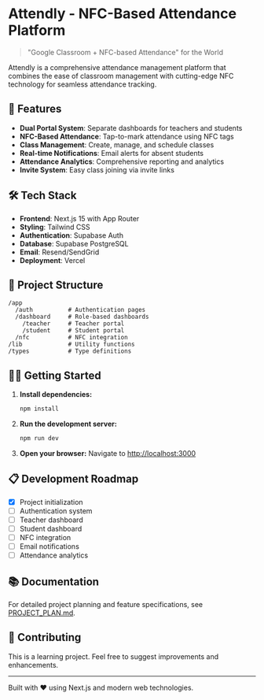 # Attendly - NFC-Based Attendance Platform

> "Google Classroom + NFC-based Attendance" for the World

Attendly is a comprehensive attendance management platform that combines the ease of classroom management with cutting-edge NFC technology for seamless attendance tracking.

## 🚀 Features

- **Dual Portal System**: Separate dashboards for teachers and students
- **NFC-Based Attendance**: Tap-to-mark attendance using NFC tags
- **Class Management**: Create, manage, and schedule classes
- **Real-time Notifications**: Email alerts for absent students
- **Attendance Analytics**: Comprehensive reporting and analytics
- **Invite System**: Easy class joining via invite links

## 🛠 Tech Stack

- **Frontend**: Next.js 15 with App Router
- **Styling**: Tailwind CSS
- **Authentication**: Supabase Auth
- **Database**: Supabase PostgreSQL
- **Email**: Resend/SendGrid
- **Deployment**: Vercel

## 📁 Project Structure

```
/app
  /auth          # Authentication pages
  /dashboard     # Role-based dashboards
    /teacher     # Teacher portal
    /student     # Student portal
  /nfc           # NFC integration
/lib             # Utility functions
/types           # Type definitions
```

## 🏃‍♂️ Getting Started

1. **Install dependencies:**
   ```bash
   npm install
   ```

2. **Run the development server:**
   ```bash
   npm run dev
   ```

3. **Open your browser:**
   Navigate to [http://localhost:3000](http://localhost:3000)

## 📋 Development Roadmap

- [x] Project initialization
- [ ] Authentication system
- [ ] Teacher dashboard
- [ ] Student dashboard
- [ ] NFC integration
- [ ] Email notifications
- [ ] Attendance analytics

## 📚 Documentation

For detailed project planning and feature specifications, see [PROJECT_PLAN.md](./PROJECT_PLAN.md).

## 🤝 Contributing

This is a learning project. Feel free to suggest improvements and enhancements.

---

Built with ❤️ using Next.js and modern web technologies.
